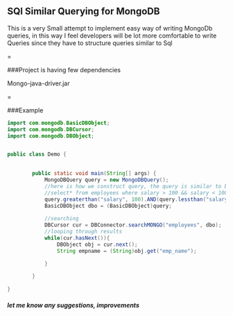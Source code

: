 ## SQl Similar Querying for MongoDB

This is a very Small attempt to implement easy way of writing MongoDb queries, in this way
I feel developers will be lot more comfortable to write Queries since they have to structure queries similar to Sql

=

###Project is having few dependencies

Mongo-java-driver.jar


=

###Example 


```java
import com.mongodb.BasicDBObject;
import com.mongodb.DBCursor;
import com.mongodb.DBObject;


public class Demo {

	
		public static void main(String[] args) {
			MongoDBQuery query = new MongoDBQuery();
			//here is how we construct query, the query is similar to below sql query
			//select* from employees where salary > 100 && salary < 1000 && (employee_type = 'Manager' || employee_type = 'Director' ) 
			query.greaterthan("salary", 100).AND(query.lessthan("salary", 1000)).AND(query.EQUALS("employee_type", "Manager").OR(query.EQUALS("employee_type", "Director")));
			BasicDBObject dbo = (BasicDBObject)query;
			
			//searching 
			DBCursor cur = DBConnector.searchMONGO("employees", dbo);
			//looping through results 
			while(cur.hasNext()){
				DBObject obj = cur.next();
				String empname = (String)obj.get("emp_name");
				
			}

		}
	
}
```

##### let me know any suggestions, improvements

